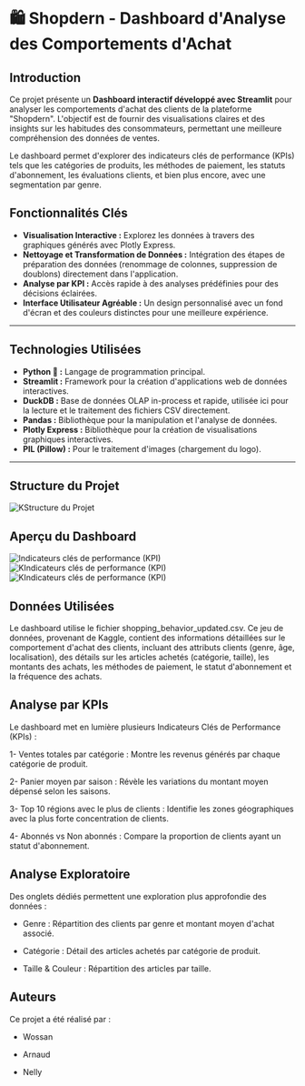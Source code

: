 # 🛍️ Shopdern - Dashboard d'Analyse des Comportements d'Achat

## Introduction

Ce projet présente un **Dashboard interactif développé avec Streamlit** pour analyser les comportements d'achat des clients de la plateforme "Shopdern". L'objectif est de fournir des visualisations claires et des insights sur les habitudes des consommateurs, permettant une meilleure compréhension des données de ventes.

Le dashboard permet d'explorer des indicateurs clés de performance (KPIs) tels que les catégories de produits, les méthodes de paiement, les statuts d'abonnement, les évaluations clients, et bien plus encore, avec une segmentation par genre.

## Fonctionnalités Clés

* **Visualisation Interactive :** Explorez les données à travers des graphiques générés avec Plotly Express.
* **Nettoyage et Transformation de Données :** Intégration des étapes de préparation des données (renommage de colonnes, suppression de doublons) directement dans l'application.
* **Analyse par KPI :** Accès rapide à des analyses prédéfinies pour des décisions éclairées.
* **Interface Utilisateur Agréable :** Un design personnalisé avec un fond d'écran et des couleurs distinctes pour une meilleure expérience.

---

## Technologies Utilisées

* **Python 🐍 :** Langage de programmation principal.
* **Streamlit :** Framework pour la création d'applications web de données interactives.
* **DuckDB :** Base de données OLAP in-process et rapide, utilisée ici pour la lecture et le traitement des fichiers CSV directement.
* **Pandas :** Bibliothèque pour la manipulation et l'analyse de données.
* **Plotly Express :** Bibliothèque pour la création de visualisations graphiques interactives.
* **PIL (Pillow) :** Pour le traitement d'images (chargement du logo).

---

## Structure du Projet
![KStructure du Projet](images/image.png)

## Aperçu du Dashboard
![Indicateurs clés de performance (KPI)](images/kpi1.png)
![KIndicateurs clés de performance (KPI)](images/kpi2.png)
![KIndicateurs clés de performance (KPI)](images/kpi3.png)

## Données Utilisées
Le dashboard utilise le fichier shopping_behavior_updated.csv. Ce jeu de données, provenant de Kaggle, contient des informations détaillées sur le comportement d'achat des clients, incluant des attributs clients (genre, âge, localisation), des détails sur les articles achetés (catégorie, taille), les montants des achats, les méthodes de paiement, le statut d'abonnement et la fréquence des achats.

## Analyse par KPIs
Le dashboard met en lumière plusieurs Indicateurs Clés de Performance (KPIs) :

1- Ventes totales par catégorie : Montre les revenus générés par chaque catégorie de produit.

2- Panier moyen par saison : Révèle les variations du montant moyen dépensé selon les saisons.

3- Top 10 régions avec le plus de clients : Identifie les zones géographiques avec la plus forte concentration de clients.

4- Abonnés vs Non abonnés : Compare la proportion de clients ayant un statut d'abonnement.

## Analyse Exploratoire
Des onglets dédiés permettent une exploration plus approfondie des données :

* Genre : Répartition des clients par genre et montant moyen d'achat associé.

* Catégorie : Détail des articles achetés par catégorie de produit.

* Taille & Couleur : Répartition des articles par taille.

## Auteurs
Ce projet a été réalisé par :

* Wossan

* Arnaud

* Nelly
